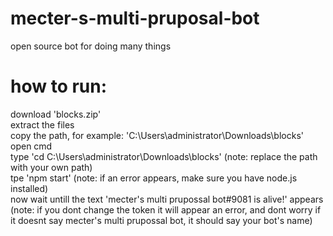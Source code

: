 # mecter-s-multi-pruposal-bot
open source bot for doing many things
# how to run:
download 'blocks.zip'<br>
extract the files<BR>
copy the path, for example: 'C:\Users\administrator\Downloads\blocks'<br>
open cmd<br>
type 'cd C:\Users\administrator\Downloads\blocks' (note: replace the path with your own path)<br>
tpe 'npm start' (note: if an error appears, make sure you have node.js installed)<br>
now wait untill the text 'mecter's multi prupossal bot#9081 is alive!' appears (note: if you dont change the token it will appear an error, and dont worry if it doesnt say mecter's multi prupossal bot, it should say your bot's name)
